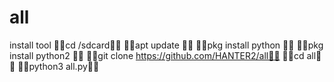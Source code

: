 # all

install tool
👿👿cd /sdcard👿👿
👿👿apt update 👿👿
👿👿pkg install python 👿👿
👿👿pkg install python2 👿👿
👿👿git clone https://github.com/HANTER2/all👿👿
👿👿cd all👿👿
👿👿python3 all.py👿👿
